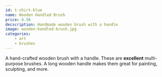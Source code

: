 ```yaml
---
id: t-shirt-blue
name: Wooden Handled Brush
price: 6.50
decscription: Handmade wooden brush with a handle
image: wooden-handled-brush.jpg
categories:
    - art
    - brushes
---
```

A hand-crafted wooden brush with a handle. These are **excellent** multi-purpose brushes. A long wooden handle makes them great for painting, sculpting, and more.